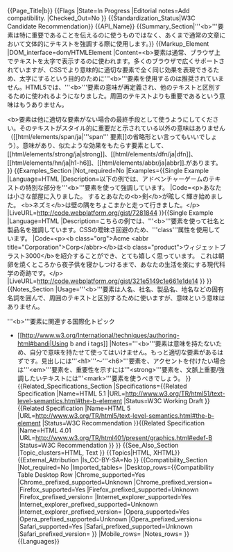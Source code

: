 {{Page_Title|b}}
{{Flags
|State=In Progress
|Editorial notes=Add compatibility.
|Checked_Out=No
}}
{{Standardization_Status|W3C Candidate Recommendation}}
{{API_Name}}
{{Summary_Section|'''&lt;b>'''要素は特に重要であることを伝えるのに使うものではなく、あくまで通常の文章において文体的にテキストを強調する際に使用します。}}
{{Markup_Element
|DOM_interface=dom/HTMLElement
|Content=&lt;b>要素は通常、ブラウザ上でテキストを太字で表示するのに使われます。多くのブラウザで広くサポートされていますが、CSSでより意味的に適切な要素で全く同じ効果を表現できるため、太字にするという目的のために'''&lt;b>'''要素を使用するのは推奨されていません。HTML5では、'''&lt;b>'''要素の意味が再定義され、他のテキストと区別するために使われるようになりました。周囲のテキストよりも重要であるという意味はもうありません。

&lt;b>要素は他に適切な要素がない場合の最終手段として使うようにしてください。そのテキストがスタイル的に重要だと示されている以外の意味はありません（[[html/elements/span/ja|'''span''' 要素]]の省略形とい言ってもいいでしょう）。意味があり、似たような効果をもたらす要素として、[[html/elements/strong/ja|strong]]、[[html/elements/dfn/ja|dfn]]、[[html/elements/hn/ja|h1-h6]]、[[html/elements/abbr/ja|abbr]].があります。
}}
{{Examples_Section
|Not_required=No
|Examples={{Single Example
|Language=HTML
|Description=以下の例では、アドベンチャーゲームのテキストの特別な部分を'''&lt;b>'''要素を使って強調しています。
|Code=&lt;p>あなたは小さな部屋に入りました。
するとあなたの&lt;b>剣&lt;/b>が眩しく輝き始めました。
&lt;b>ネズミ&lt;/b>は壁の隅をちょこまかと走って行きました。&lt;/p>
|LiveURL=http://code.webplatform.org/gist/7281844
}}{{Single Example
|Language=HTML
|Description=こちらの例では、'''&lt;b>'''要素を使って社名と製品名を強調しています。CSSの曖昧さ回避のため、'''class'''属性を使用しています。
|Code=&lt;p>&lt;b class="org">Acme &lt;abbr title="Corporation">Corp&lt;/abbr>&lt;/b>は&lt;b class="product">ウィジェットブラスト3000&lt;/b>を紹介することができ、とても嬉しく思っています。
これは朝卵を焼くところから夜子供を寝かしつけるまで、あなたの生活を楽にする現代科学の奇跡です。&lt;/p>
|LiveURL=http://code.webplatform.org/gist/321e5149c1e661e1de14
}}
}}
{{Notes_Section
|Usage='''&lt;b>'''要素は人名、社名、製品名、地名などの固有名詞を囲んで、周囲のテキストと区別するために使いますが、意味という意味はありません。

'''&lt;b>'''要素に関連する国際化トピック

* [[http://www.w3.org/International/techniques/authoring-html#bandi|Using b and i tags]]
|Notes='''&lt;b>'''要素は意味を持たないため、自分で意味を持たせて使ってはいけません。もっと適切な要素があるはずです。見出しには'''&lt;h1>'''～'''&lt;h6>'''要素を、アクセントを付けたい場合は'''&lt;em>'''要素を、重要性を示すには'''&lt;strong>'''要素を、文脈上重要/強調したいテキストには'''&lt;mark>'''要素を使うべきでしょう。
}}
{{Related_Specifications_Section
|Specifications={{Related Specification
|Name=HTML 5.1
|URL=http://www.w3.org/TR/html51/text-level-semantics.html#the-b-element
|Status=W3C Working Draft
}}{{Related Specification
|Name=HTML 5
|URL=http://www.w3.org/TR/html5/text-level-semantics.html#the-b-element
|Status=W3C Recommendation
}}{{Related Specification
|Name=HTML 4.01
|URL=http://www.w3.org/TR/html401/present/graphics.html#edef-B
|Status=W3C Recommendation
}}
}}
{{See_Also_Section
|Topic_clusters=HTML, Text
}}
{{Topics|HTML, XHTML}}
{{External_Attribution
|Is_CC-BY-SA=No
}}
{{Compatibility_Section
|Not_required=No
|Imported_tables=
|Desktop_rows={{Compatibility Table Desktop Row
|Chrome_supported=Yes
|Chrome_prefixed_supported=Unknown
|Chrome_prefixed_version=
|Firefox_supported=Yes
|Firefox_prefixed_supported=Unknown
|Firefox_prefixed_version=
|Internet_explorer_supported=Yes
|Internet_explorer_prefixed_supported=Unknown
|Internet_explorer_prefixed_version=
|Opera_supported=Yes
|Opera_prefixed_supported=Unknown
|Opera_prefixed_version=
|Safari_supported=Yes
|Safari_prefixed_supported=Unknown
|Safari_prefixed_version=
}}
|Mobile_rows=
|Notes_rows=
}}
{{Languages}}